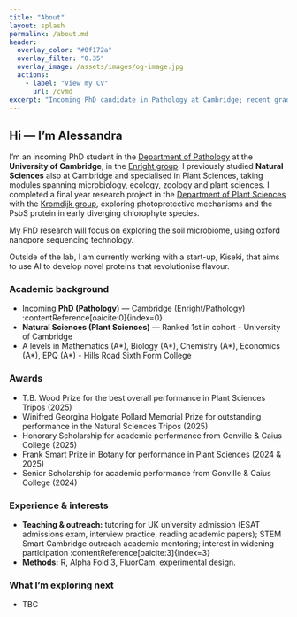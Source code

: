 ```yaml
---
title: "About"
layout: splash
permalink: /about.md
header:
  overlay_color: "#0f172a"
  overlay_filter: "0.35"
  overlay_image: /assets/images/og-image.jpg
  actions:
    - label: "View my CV"
      url: /cvmd
excerpt: "Incoming PhD candidate in Pathology at Cambridge; recent graduate from the Natural Sciences Tripos at the University of Cambridge, specialising in Plant Sciences and ranking 1st in my cohort."
---
```


## Hi — I’m Alessandra

I’m an incoming PhD student in the [Department of Pathology](https://www.path.cam.ac.uk/) at the **University of Cambridge**, in the [Enright group](https://www.path.cam.ac.uk/research/cellular-and-molecular-pathology-division/enright-group). I previously studied **Natural Sciences** also at Cambridge and specialised in Plant Sciences, taking modules spanning microbiology, ecology, zoology and plant sciences. I completed a final year research project in the [Department of Plant Sciences](https://www.plantsci.cam.ac.uk/) with the [Kromdijk group](https://www.plantsci.cam.ac.uk/research/groups/environmental-plant-physiology), exploring photoprotective mechanisms and the PsbS protein in early diverging chlorophyte species. 

My PhD research will focus on exploring the soil microbiome, using oxford nanopore sequencing technology. 

Outside of the lab, I am currently working with a start-up, Kiseki, that aims to use AI to develop novel proteins that revolutionise flavour. 

### Academic background
- Incoming **PhD (Pathology)** — Cambridge (Enright/Pathology) :contentReference[oaicite:0]{index=0}
- **Natural Sciences (Plant Sciences)** — Ranked 1st in cohort - University of Cambridge
- A levels in Mathematics (A*), Biology (A*), Chemistry (A*), Economics (A*), EPQ (A*) - Hills Road Sixth Form College

### Awards 
- T.B. Wood Prize for the best overall performance in Plant Sciences Tripos (2025)
- Winifred Georgina Holgate Pollard Memorial Prize for outstanding performance in the Natural Sciences Tripos (2025)
- Honorary Scholarship for academic performance from Gonville & Caius College (2025)
- Frank Smart Prize in Botany for performance in Plant Sciences (2024 & 2025)
- Senior Scholarship for academic performance from Gonville & Caius College (2024)

### Experience & interests
- **Teaching & outreach:** tutoring for UK university admission (ESAT admissions exam, interview practice, reading academic papers); STEM Smart Cambridge outreach academic mentoring; interest in widening participation :contentReference[oaicite:3]{index=3}  
- **Methods:** R, Alpha Fold 3, FluorCam, experimental design.  


### What I’m exploring next
- TBC
